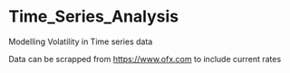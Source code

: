 # Time_Series_Analysis
Modelling Volatility in Time series data

Data can be scrapped from https://www.ofx.com to include current rates
